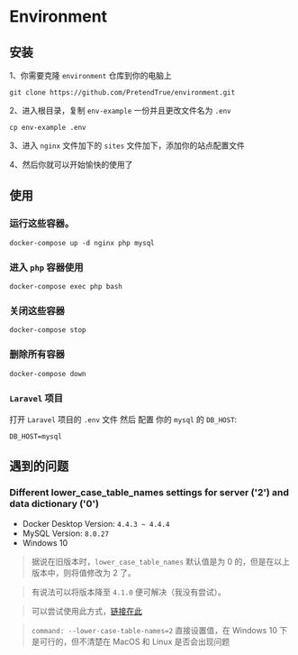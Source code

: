 # Environment

## 安装

1、你需要克隆 `environment` 仓库到你的电脑上
```
git clone https://github.com/PretendTrue/environment.git
```

2、进入根目录，复制 `env-example` 一份并且更改文件名为 `.env`
```
cp env-example .env
```

3、进入 `nginx` 文件加下的 `sites` 文件加下，添加你的站点配置文件

4、然后你就可以开始愉快的使用了

## 使用

### 运行这些容器。
```
docker-compose up -d nginx php mysql
```

### 进入 `php` 容器使用
```
docker-compose exec php bash
```

### 关闭这些容器
```
docker-compose stop
```

### 删除所有容器
```
docker-compose down
```

### `Laravel` 项目
打开 `Laravel` 项目的 `.env` 文件 然后 配置 你的 `mysql` 的 `DB_HOST`:
```
DB_HOST=mysql
```

## 遇到的问题
### Different lower_case_table_names settings for server ('2') and data dictionary ('0')
* Docker Desktop Version: `4.4.3 ~ 4.4.4`
* MySQL Version: `8.0.27`
* Windows 10
> 据说在旧版本时，`lower_case_table_names` 默认值是为 0 的，但是在以上版本中，则将值修改为 2 了。

> 有说法可以将版本降至 `4.1.0` 便可解决（我没有尝试）。

> 可以尝试使用此方式，[链接在此](https://stackoverflow.com/questions/64153426/laradock-mysql-container-exits0-different-lower-case-table-names-settings-fo)

> `command: --lower-case-table-names=2` 直接设置值，在 Windows 10 下是可行的，但不清楚在 MacOS 和 Linux 是否会出现问题
